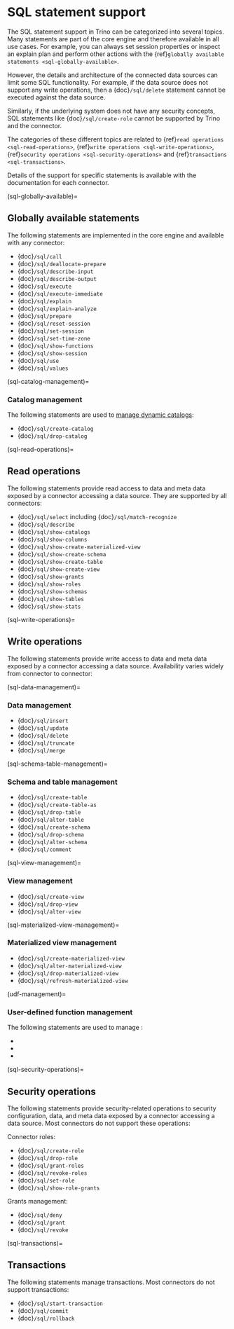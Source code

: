 # SQL statement support

The SQL statement support in Trino can be categorized into several topics. Many
statements are part of the core engine and therefore available in all use cases.
For example, you can always set session properties or inspect an explain plan
and perform other actions with the {ref}`globally available statements
<sql-globally-available>`.

However, the details and architecture of the connected data sources can limit
some SQL functionality. For example, if the data source does not support any
write operations, then a {doc}`/sql/delete` statement cannot be executed against
the data source.

Similarly, if the underlying system does not have any security concepts, SQL
statements like {doc}`/sql/create-role` cannot be supported by Trino and the
connector.

The categories of these different topics are related to {ref}`read operations
<sql-read-operations>`, {ref}`write operations <sql-write-operations>`,
{ref}`security operations <sql-security-operations>` and {ref}`transactions
<sql-transactions>`.

Details of the support for specific statements is available with the
documentation for each connector.

(sql-globally-available)=
## Globally available statements

The following statements are implemented in the core engine and available with
any connector:

- {doc}`/sql/call`
- {doc}`/sql/deallocate-prepare`
- {doc}`/sql/describe-input`
- {doc}`/sql/describe-output`
- {doc}`/sql/execute`
- {doc}`/sql/execute-immediate`
- {doc}`/sql/explain`
- {doc}`/sql/explain-analyze`
- {doc}`/sql/prepare`
- {doc}`/sql/reset-session`
- {doc}`/sql/set-session`
- {doc}`/sql/set-time-zone`
- {doc}`/sql/show-functions`
- {doc}`/sql/show-session`
- {doc}`/sql/use`
- {doc}`/sql/values`

(sql-catalog-management)=
### Catalog management

The following statements are used to [manage dynamic
catalogs](/admin/properties-catalog):

- {doc}`/sql/create-catalog`
- {doc}`/sql/drop-catalog`

(sql-read-operations)=
## Read operations

The following statements provide read access to data and meta data exposed by a
connector accessing a data source. They are supported by all connectors:

- {doc}`/sql/select` including {doc}`/sql/match-recognize`
- {doc}`/sql/describe`
- {doc}`/sql/show-catalogs`
- {doc}`/sql/show-columns`
- {doc}`/sql/show-create-materialized-view`
- {doc}`/sql/show-create-schema`
- {doc}`/sql/show-create-table`
- {doc}`/sql/show-create-view`
- {doc}`/sql/show-grants`
- {doc}`/sql/show-roles`
- {doc}`/sql/show-schemas`
- {doc}`/sql/show-tables`
- {doc}`/sql/show-stats`

(sql-write-operations)=
## Write operations

The following statements provide write access to data and meta data exposed
by a connector accessing a data source. Availability varies widely from
connector to connector:

(sql-data-management)=
### Data management

- {doc}`/sql/insert`
- {doc}`/sql/update`
- {doc}`/sql/delete`
- {doc}`/sql/truncate`
- {doc}`/sql/merge`

(sql-schema-table-management)=
### Schema and table management

- {doc}`/sql/create-table`
- {doc}`/sql/create-table-as`
- {doc}`/sql/drop-table`
- {doc}`/sql/alter-table`
- {doc}`/sql/create-schema`
- {doc}`/sql/drop-schema`
- {doc}`/sql/alter-schema`
- {doc}`/sql/comment`

(sql-view-management)=
### View management

- {doc}`/sql/create-view`
- {doc}`/sql/drop-view`
- {doc}`/sql/alter-view`

(sql-materialized-view-management)=
### Materialized view management

- {doc}`/sql/create-materialized-view`
- {doc}`/sql/alter-materialized-view`
- {doc}`/sql/drop-materialized-view`
- {doc}`/sql/refresh-materialized-view`

(udf-management)=
### User-defined function management

The following statements are used to manage [](udf-catalog):

- [](/sql/create-function)
- [](/sql/drop-function)
- [](/sql/show-functions)

(sql-security-operations)=
## Security operations

The following statements provide security-related operations to security
configuration, data, and meta data exposed by a connector accessing a data
source. Most connectors do not support these operations:

Connector roles:

- {doc}`/sql/create-role`
- {doc}`/sql/drop-role`
- {doc}`/sql/grant-roles`
- {doc}`/sql/revoke-roles`
- {doc}`/sql/set-role`
- {doc}`/sql/show-role-grants`

Grants management:

- {doc}`/sql/deny`
- {doc}`/sql/grant`
- {doc}`/sql/revoke`

(sql-transactions)=
## Transactions

The following statements manage transactions. Most connectors do not support
transactions:

- {doc}`/sql/start-transaction`
- {doc}`/sql/commit`
- {doc}`/sql/rollback`
